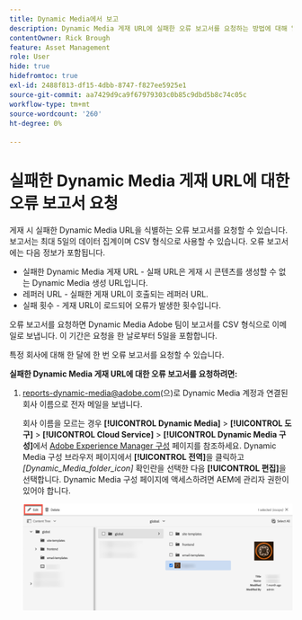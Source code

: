 ```yaml
---
title: Dynamic Media에서 보고
description: Dynamic Media 게재 URL에 실패한 오류 보고서를 요청하는 방법에 대해 알아봅니다.
contentOwner: Rick Brough
feature: Asset Management
role: User
hide: true
hidefromtoc: true
exl-id: 2488f813-df15-4dbb-8747-f827ee5925e1
source-git-commit: aa7429d9ca9f67979303c0b85c9dbd5b8c74c05c
workflow-type: tm+mt
source-wordcount: '260'
ht-degree: 0%

---
```


# 실패한 Dynamic Media 게재 URL에 대한 오류 보고서 요청

게재 시 실패한 Dynamic Media URL을 식별하는 오류 보고서를 요청할 수 있습니다. 보고서는 최대 5일의 데이터 집계이며 CSV 형식으로 사용할 수 있습니다. 오류 보고서에는 다음 정보가 포함됩니다.

* 실패한 Dynamic Media 게재 URL - 실패 URL은 게재 시 콘텐츠를 생성할 수 없는 Dynamic Media 생성 URL입니다.
* 레퍼러 URL - 실패한 게재 URL이 호출되는 레퍼러 URL.
* 실패 횟수 - 게재 URL이 로드되어 오류가 발생한 횟수입니다.

오류 보고서를 요청하면 Dynamic Media Adobe 팀이 보고서를 CSV 형식으로 이메일로 보냅니다. 이 기간은 요청을 한 날로부터 5일을 포함합니다.

특정 회사에 대해 한 달에 한 번 오류 보고서를 요청할 수 있습니다.

**실패한 Dynamic Media 게재 URL에 대한 오류 보고서를 요청하려면:**

1. [reports-dynamic-media@adobe.com](mailto:reports-dynamic-media@adobe.com)(으)로 Dynamic Media 계정과 연결된 회사 이름으로 전자 메일을 보냅니다.

   회사 이름을 모르는 경우 **[!UICONTROL Dynamic Media]** > **[!UICONTROL 도구]** > **[!UICONTROL Cloud Service]** > **[!UICONTROL Dynamic Media 구성]**&#x200B;에서 [Adobe Experience Manager 구성](https://experienceleague.adobe.com/docs/experience-manager-cloud-service/content/assets/dynamicmedia/config-dm.html?lang=ko#configuring-dynamic-media-cloud-services) 페이지를 참조하세요. Dynamic Media 구성 브라우저 페이지에서 **[!UICONTROL 전역]**&#x200B;을 클릭하고 *[Dynamic_Media_folder_icon]* 확인란을 선택한 다음 **[!UICONTROL 편집]**&#x200B;을 선택합니다. Dynamic Media 구성 페이지에 액세스하려면 AEM에 관리자 권한이 있어야 합니다.

   ![Dynamic Media 구성 페이지에 액세스합니다.](/help/assets/dynamic-media/assets/reporting-accessdmconfig.png)
